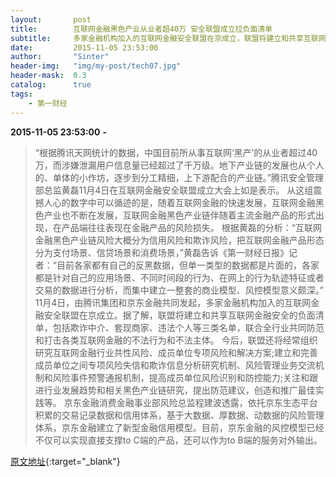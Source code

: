 ```yaml
---
layout:       post
title:        互联网金融黑色产业从业者超40万 安全联盟成立拉负面清单
subtitle:     多家金融机构加入的互联网金融安全联盟在京成立，联盟将建立和共享互联网金融安全的负面清单，包括欺诈中介、套现商家、违法个人等三类名单。
date:         2015-11-05 23:53:00
author:       "Sinter"
header-img:   "img/my-post/tech07.jpg"
header-mask:  0.3
catalog:      true
tags:
    - 第一财经
---
```


**2015-11-05 23:53:00**  **-**

> “根据腾讯天网统计的数据，中国目前所从事互联网‘黑产’的从业者超过40万，而涉嫌泄漏用户信息量已经超过了千万级。地下产业链的发展也从个人的、单体的小作坊，逐步到分工精细，上下游配合的产业链。”腾讯安全管理部总监黄磊11月4日在互联网金融安全联盟成立大会上如是表示。
从这组震撼人心的数字中可以循迹的是，随着互联网金融的快速发展，互联网金融黑色产业也不断在发展，互联网金融黑色产业链伴随着主流金融产品的形式出现，在产品端往往表现在金融产品的风险损失。
根据黄磊的分析：“互联网金融黑色产业链风险大概分为信用风险和欺诈风险，把互联网金融产品形态分为支付场景、信贷场景和消费场景，”黄磊告诉《第一财经日报》记者：“目前各家都有自己的反黑数据，但单一类型的数据都是片面的，各家都是针对自己的应用场景、不同时间段的行为、在网上的行为轨迹特征或者交易的数据进行分析，而集中建立一整套的商业模型、风控模型意义颇深。”
11月4日，由腾讯集团和京东金融共同发起，多家金融机构加入的互联网金融安全联盟在京成立。据了解，联盟将建立和共享互联网金融安全的负面清单，包括欺诈中介、套现商家、违法个人等三类名单，联合全行业共同防范和打击各类互联网金融的不法行为和不法主体。
今后，联盟还将经常组织研究互联网金融行业共性风险、成员单位专项风险和解决方案;建立和完善成员单位之间专项风险失信和欺诈信息分析研究机制、风险管理业务交流机制和风险事件预警通报机制，提高成员单位风险识别和防控能力;关注和跟进行业发展趋势和相关黑色产业链研究，提出防范建议，创造和推广最佳实践等。
京东金融消费金融事业部风险总监程建波透露，依托京东生态平台积累的交易记录数据和信用体系，基于大数据、厚数据、动数据的风险管理体系，京东金融建立了新型金融信用模型。目前，京东金融的风控模型已经不仅可以实现直接支撑to C端的产品，还可以作为to B端的服务对外输出。


[原文地址](http://www.yicai.com/news/4707946.html){:target="_blank"}


